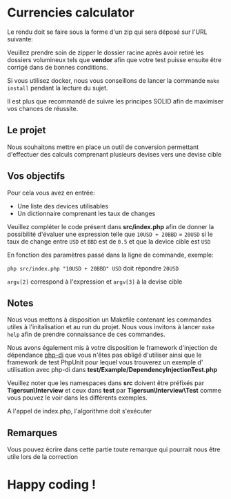 # Currencies calculator

Le rendu doit se faire sous la forme d'un zip qui sera déposé sur l'URL suivante:

Veuillez prendre soin de zipper le dossier racine après avoir retiré les dossiers volumineux tels que **vendor** afin
que votre test puisse ensuite être corrigé dans de bonnes conditions.

Si vous utilisez docker, nous vous conseillons de lancer la commande `make install` pendant la lecture du sujet.

Il est plus que recommandé de suivre les principes SOLID afin de maximiser vos chances de réussite.

## Le projet

Nous souhaitons mettre en place un outil de conversion permettant d'effectuer des calculs comprenant plusieurs devises
vers une devise cible

## Vos objectifs

Pour cela vous avez en entrée:
- Une liste des devices utilisables
- Un dictionnaire comprenant les taux de changes

Veuillez compléter le code présent dans **src/index.php** afin de donner la possibilité d'évaluer une expression telle
que `10USD + 20BBD` = `20USD` si le taux de change entre `USD` et `BBD` est de `0.5` et que la device cible est `USD`

En fonction des paramètres passé dans la ligne de commande, exemple:

`php src/index.php "10USD + 20BBD" USD` doit répondre `20USD`

`argv[2]` correspond à l'expression et `argv[3]` à la devise cible

## Notes

Nous vous mettons à disposition un Makefile contenant les commandes utiles à l'initalisation et au run du projet. Nous
vous invitons à lancer `make help` afin de prendre connaissance de ces commandes.

Nous avons également mis à votre disposition le framework d'injection de dépendance [php-di](https://php-di.org/) que
vous n'êtes pas obligé d'utiliser ainsi que le framework de test PhpUnit pour lequel vous trouverez un exemple d'
utilisation avec php-di dans **test/Example/DependencyInjectionTest.php**

Veuillez noter que les namespaces dans **src** doivent être préfixés par **Tigersun\\Interview** et ceux dans **test**
par **Tigersun\\Interview\\Test** comme vous pouvez le voir dans les différents exemples.

A l'appel de index.php, l'algorithme doit s'exécuter

## Remarques

Vous pouvez écrire dans cette partie toute remarque qui pourrait nous être utile lors de la correction

# Happy coding !

